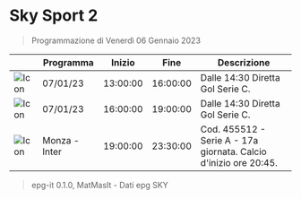 # Sky Sport 2
> Programmazione di Venerdì 06 Gennaio 2023

||Programma|Inizio|Fine|Descrizione|
|---|---|---|---|---|
|![Icon](https://guidatv.sky.it/uuid/0cd51bd3-3194-4f19-82e4-ed364ed6df56/cover?md5ChecksumParam=f953e645bcde6b7d1a47b2a8cad7c180)|07/01/23|13:00:00|16:00:00|Dalle 14:30 Diretta Gol Serie C.
|![Icon](https://guidatv.sky.it/uuid/0cd51bd3-3194-4f19-82e4-ed364ed6df56/cover?md5ChecksumParam=f953e645bcde6b7d1a47b2a8cad7c180)|07/01/23|16:00:00|19:00:00|Dalle 14:30 Diretta Gol Serie C.
|![Icon](https://guidatv.sky.it/uuid/d4ee1b1d-58eb-4a1f-b24f-6cc22c9f7687/cover?md5ChecksumParam=527f1ec5f56c8bb835b5f48ac8855bed)|Monza - Inter|19:00:00|23:30:00|Cod. 455512 - Serie A - 17a giornata. Calcio d&#039;inizio ore 20:45.



 > epg-it 0.1.0, MatMasIt - Dati epg SKY